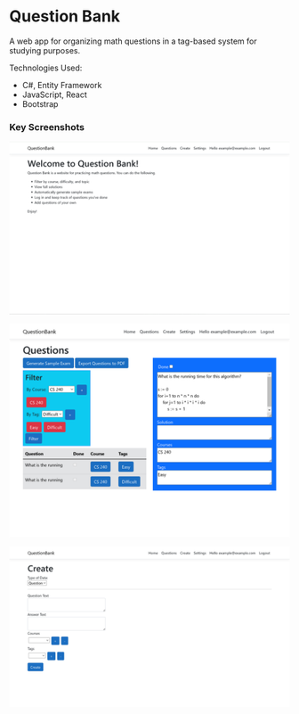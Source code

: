 # Question Bank

A web app for organizing math questions in a tag-based system for studying purposes.

Technologies Used:

- C#, Entity Framework
- JavaScript, React
- Bootstrap

### Key Screenshots

![Home](Images/1-Home.png)

![Questions Layout](Images/5-Questions-Layout.png)

![Create Question](Images/2-Create-Question.png)